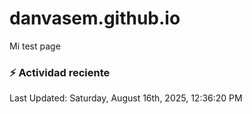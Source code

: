 # danvasem.github.io
Mi test page

### :zap: Actividad reciente
<!--RECENT_ACTIVITY:start-->
<!--RECENT_ACTIVITY:end-->

<!--RECENT_ACTIVITY:last_update-->
Last Updated: Saturday, August 16th, 2025, 12:36:20 PM
<!--RECENT_ACTIVITY:last_update_end-->
